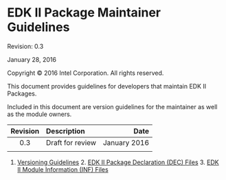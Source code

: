 EDK II Package Maintainer Guidelines
=======

Revision: 0.3

January 28, 2016

Copyright &copy; 2016 Intel Corporation. All rights reserved.

This document provides guidelines for developers that maintain EDK II Packages.

Included in this document are version guidelines for the maintainer as well as the module owners.


| **Revision** | **Description** | **Date** |
| :----------: | :-------------- | -------: |
| 0.3          | Draft for review | January 2016 |
|    &#32;     |       &#32;     |   &#32;  |


1. [Versioning Guidelines](VersionGuidelines.md)
    2. [EDK II Package Declaration (DEC) Files](edk2_dec_files.md)
    3. [EDK II Module Information (INF) Files](edk2_inf_files.md)


 